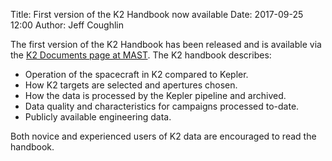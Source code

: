 Title: First version of the K2 Handbook now available
Date: 2017-09-25 12:00
Author: Jeff Coughlin

The first version of the K2 Handbook has been released and is available via the [K2 Documents page at MAST](https://archive.stsci.edu/k2/documents.html). The K2 handbook describes:

* Operation of the spacecraft in K2 compared to Kepler.
* How K2 targets are selected and apertures chosen.
* How the data is processed by the Kepler pipeline and archived.
* Data quality and characteristics for campaigns processed to-date.
* Publicly available engineering data.

Both novice and experienced users of K2 data are encouraged to read the handbook.
